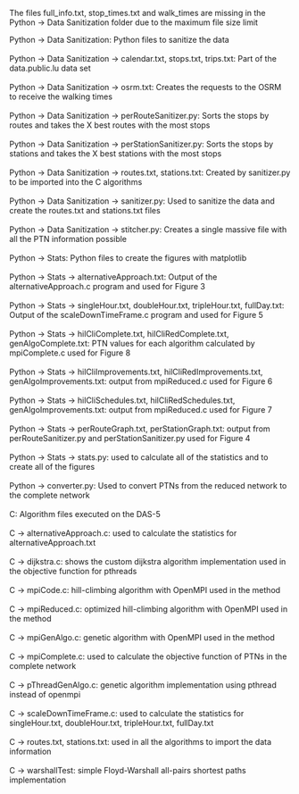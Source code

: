 The files full_info.txt, stop_times.txt and walk_times are missing in the Python -> Data Sanitization folder due to the maximum file size limit

Python -> Data Sanitization: Python files to sanitize the data <br/>
<br/>
Python -> Data Sanitization -> calendar.txt, stops.txt, trips.txt: Part of the data.public.lu data set <br/>
<br/>
Python -> Data Sanitization -> osrm.txt: Creates the requests to the OSRM to receive the walking times <br/>
<br/>
Python -> Data Sanitization -> perRouteSanitizer.py: Sorts the stops by routes and takes the X best routes with the most stops <br/>
<br/>
Python -> Data Sanitization -> perStationSanitizer.py: Sorts the stops by stations and takes the X best stations with the most stops <br/>
<br/>
Python -> Data Sanitization -> routes.txt, stations.txt: Created by sanitizer.py to be imported into the C algorithms <br/>
<br/>
Python -> Data Sanitization -> sanitizer.py: Used to sanitize the data and create the routes.txt and stations.txt files <br/>
<br/>
Python -> Data Sanitization -> stitcher.py: Creates a single massive file with all the PTN information possible <br/>
<br/>
Python -> Stats: Python files to create the figures with matplotlib <br/>
<br/>
Python -> Stats -> alternativeApproach.txt: Output of the alternativeApproach.c program and used for Figure 3 <br/>
<br/>
Python -> Stats -> singleHour.txt, doubleHour.txt, tripleHour.txt, fullDay.txt: Output of the scaleDownTimeFrame.c program and used for Figure 5 <br/>
<br/>
Python -> Stats -> hilCliComplete.txt, hilCliRedComplete.txt, genAlgoComplete.txt: PTN values for each algorithm calculated by mpiComplete.c used for Figure 8 <br/>
<br/>
Python -> Stats -> hilCliImprovements.txt, hilCliRedImprovements.txt, genAlgoImprovements.txt: output from mpiReduced.c used for Figure 6 <br/>
<br/>
Python -> Stats -> hilCliSchedules.txt, hilCliRedSchedules.txt, genAlgoImprovements.txt: output from mpiReduced.c used for Figure 7 <br/>
<br/>
Python -> Stats -> perRouteGraph.txt, perStationGraph.txt: output from perRouteSanitizer.py and perStationSanitizer.py used for Figure 4 <br/>
<br/>
Python -> Stats -> stats.py: used to calculate all of the statistics and to create all of the figures <br/>
<br/>
Python -> converter.py: Used to convert PTNs from the reduced network to the complete network <br/>
<br/>
C: Algorithm files executed on the DAS-5 <br/>
<br/>
C -> alternativeApproach.c: used to calculate the statistics for alternativeApproach.txt <br/>
<br/>
C -> dijkstra.c: shows the custom dijkstra algorithm implementation used in the objective function for pthreads <br/>
<br/>
C -> mpiCode.c: hill-climbing algorithm with OpenMPI used in the method <br/>
<br/>
C -> mpiReduced.c: optimized hill-climbing algorithm with OpenMPI used in the method <br/>
<br/>
C -> mpiGenAlgo.c: genetic algorithm with OpenMPI used in the method <br/>
<br/>
C -> mpiComplete.c: used to calculate the objective function of PTNs in the complete network <br/>
<br/>
C -> pThreadGenAlgo.c: genetic algorithm implementation using pthread instead of openmpi <br/>
<br/>
C -> scaleDownTimeFrame.c: used to calculate the statistics for singleHour.txt, doubleHour.txt, tripleHour.txt, fullDay.txt <br/>
<br/>
C -> routes.txt, stations.txt: used in all the algorithms to import the data information <br/>
<br/>
C -> warshallTest: simple Floyd-Warshall all-pairs shortest paths implementation <br/>
<br/>
